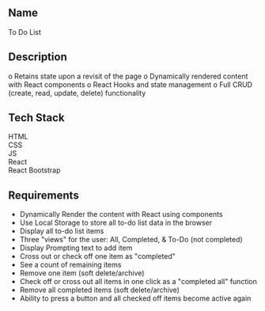 ## Name

To Do List


## Description

o	Retains state upon a revisit of the page
o	Dynamically rendered content with React components
o	React Hooks and state management
o	Full CRUD (create, read, update, delete) functionality


## Tech Stack
HTML <br />
CSS <br />
JS <br />
React <br />
React Bootstrap

## Requirements
- Dynamically Render the content with React using components
- Use Local Storage to store all to-do list data in the browser
- Display all to-do list items
- Three "views" for the user: All, Completed, & To-Do (not completed)
- Display Prompting text to add item
- Cross out or check off one item as "completed"
- See a count of remaining items
- Remove one item (soft delete/archive)
- Check off or cross out all items in one click as a "completed all" function
- Remove all completed items (soft delete/archive)
- Ability to press a button and all checked off items become active again

